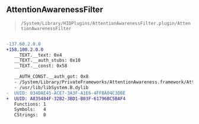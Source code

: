## AttentionAwarenessFilter

> `/System/Library/HIDPlugins/AttentionAwarenessFilter.plugin/AttentionAwarenessFilter`

```diff

-137.60.2.0.0
+158.100.2.0.0
   __TEXT.__text: 0x4
   __TEXT.__auth_stubs: 0x10
   __TEXT.__const: 0x58

   __AUTH_CONST.__auth_got: 0x8
   - /System/Library/PrivateFrameworks/AttentionAwareness.framework/AttentionAwareness
   - /usr/lib/libSystem.B.dylib
-  UUID: 034DAE45-ACE7-3A3F-A1E6-4FFBA04C3DBE
+  UUID: A835484F-32B2-3BD1-B03F-61796BC5BAF4
   Functions: 1
   Symbols:   4
   CStrings:  0

```
